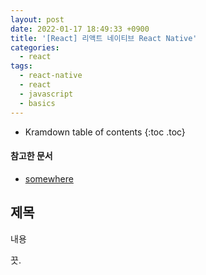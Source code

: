 ```yaml
---
layout: post
date: 2022-01-17 18:49:33 +0900
title: '[React] 리액트 네이티브 React Native'
categories:
  - react
tags:
  - react-native
  - react
  - javascript
  - basics
---
```


* Kramdown table of contents
{:toc .toc}

#### 참고한 문서

- [somewhere](somewhere)

## 제목

내용

끗.
